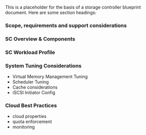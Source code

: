 This is a placeholder for the basis of a storage controller blueprint document. Here are some section headings:

### Scope, requirements and support considerations
### SC Overview & Components
### SC Workload Profile
### System Tuning Considerations
* Virtual Memory Management Tuning
* Scheduler Tuning
* Cache considerations
* iSCSI Initiator Config

### Cloud Best Practices
* cloud properties
* quota enforcement
* monitoring 